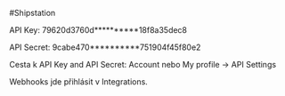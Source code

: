 #Shipstation

API Key: 79620d3760d**********18f8a35dec8

API Secret: 9cabe470**********751904f45f80e2

Cesta k API Key and API Secret: Account nebo My profile → API Settings 

Webhooks jde přihlásit v Integrations.